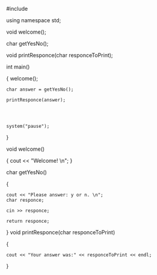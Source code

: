 #include <iostream>

using namespace std;

void welcome();

char getYesNo();

void printResponce(char responceToPrint);



int main()

{
	welcome();

	char answer = getYesNo();

	printResponce(answer);




	system("pause");

}

void welcome()

{
	cout << "Welcome! \n";
}

char getYesNo()

{

	cout << "Please answer: y or n. \n";
	char responce;

	cin >> responce;

	return responce;
	
}
void printResponce(char responceToPrint)

{

	cout << "Your answer was:" << responceToPrint << endl;
}
